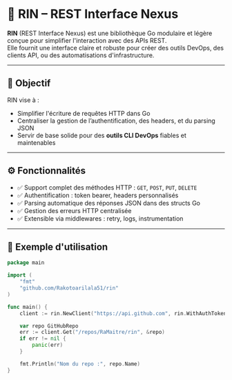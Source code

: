 # 🚀 RIN – REST Interface Nexus

**RIN** (REST Interface Nexus) est une bibliothèque Go modulaire et légère conçue pour simplifier l'interaction avec des APIs REST.  
Elle fournit une interface claire et robuste pour créer des outils DevOps, des clients API, ou des automatisations d'infrastructure.

---

## 🎯 Objectif

RIN vise à :
- Simplifier l'écriture de requêtes HTTP dans Go
- Centraliser la gestion de l’authentification, des headers, et du parsing JSON
- Servir de base solide pour des **outils CLI DevOps** fiables et maintenables

---

## ⚙️ Fonctionnalités

- ✅ Support complet des méthodes HTTP : `GET`, `POST`, `PUT`, `DELETE`
- ✅ Authentification : token bearer, headers personnalisés
- ✅ Parsing automatique des réponses JSON dans des structs Go
- ✅ Gestion des erreurs HTTP centralisée
- ✅ Extensible via middlewares : retry, logs, instrumentation

---

## 🧪 Exemple d'utilisation

```go
package main

import (
    "fmt"
    "github.com/Rakotoarilala51/rin"
)

func main() {
    client := rin.NewClient("https://api.github.com", rin.WithAuthToken("your_token_here"))

    var repo GitHubRepo
    err := client.Get("/repos/RaMaitre/rin", &repo)
    if err != nil {
        panic(err)
    }

    fmt.Println("Nom du repo :", repo.Name)
}

